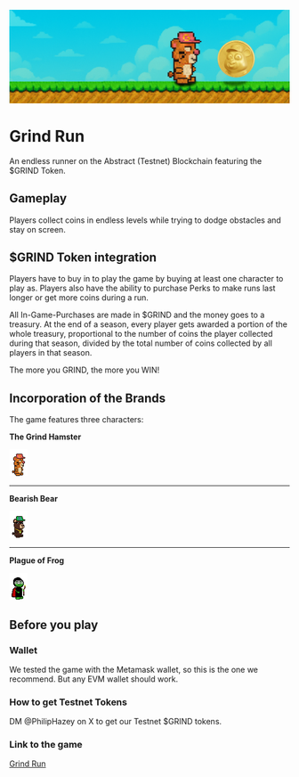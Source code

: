 ![Banner](banner.png)

# Grind Run

An endless runner on the Abstract (Testnet) Blockchain featuring the $GRIND Token.

## Gameplay
Players collect coins in endless levels while trying to dodge obstacles and stay on screen.

## $GRIND Token integration
Players have to buy in to play the game by buying at least one character to play as. Players also have the ability to purchase Perks to make runs last longer or get more coins during a run.

All In-Game-Purchases are made in $GRIND and the money goes to a treasury. At the end of a season, every player gets awarded a portion of the whole treasury, proportional to the number of coins the player collected during that season, divided by the total number of coins collected by all players in that season.

The more you GRIND, the more you WIN!

## Incorporation of the Brands
The game features three characters:

**The Grind Hamster**

![Grind Hamster](game/assets/stand/HamsterStanding1.png)

---

**Bearish Bear**

![Grind Hamster](game/assets/stand/BearStanding1.png)

---

**Plague of Frog**

![Grind Hamster](game/assets/stand/FrogStandingMask1.png)

## Before you play

### Wallet
We tested the game with the Metamask wallet, so this is the one we recommend.
But any EVM wallet should work.

### How to get Testnet Tokens
DM @PhilipHazey on X to get our Testnet \$GRIND tokens.

### Link to the game
[Grind Run](https://marvindetzkeit.github.io/GRIND_Hackathon)
